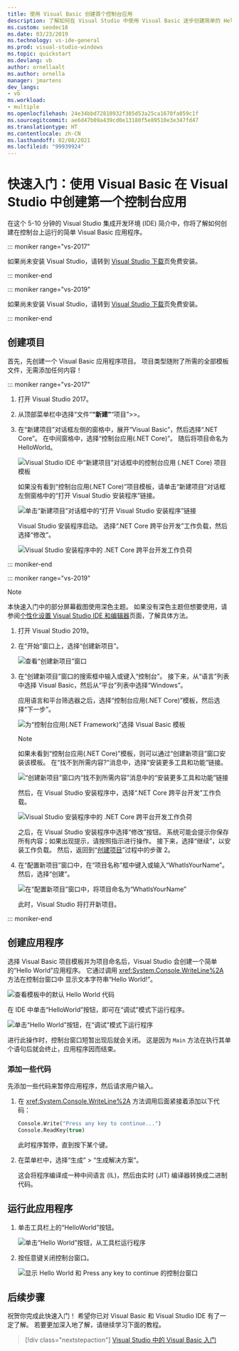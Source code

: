 ```yaml
---
title: 使用 Visual Basic 创建首个控制台应用
description: 了解如何在 Visual Studio 中使用 Visual Basic 逐步创建简单的 Hello World 控制台应用。
ms.custom: seodec18
ms.date: 03/23/2019
ms.technology: vs-ide-general
ms.prod: visual-studio-windows
ms.topic: quickstart
ms.devlang: vb
author: ornellaalt
ms.author: ornella
manager: jmartens
dev_langs:
- vb
ms.workload:
- multiple
ms.openlocfilehash: 24e34bbd72810932f385d53a25ca1670fa059c1f
ms.sourcegitcommit: ae6d47b09a439cd0e13180f5e89510e3e347fd47
ms.translationtype: HT
ms.contentlocale: zh-CN
ms.lasthandoff: 02/08/2021
ms.locfileid: "99939924"
---
```

# <a name="quickstart-create-your-first-console-app-in-visual-studio-with-visual-basic"></a>快速入门：使用 Visual Basic 在 Visual Studio 中创建第一个控制台应用

在这个 5-10 分钟的 Visual Studio 集成开发环境 (IDE) 简介中，你将了解如何创建在控制台上运行的简单 Visual Basic 应用程序。

::: moniker range="vs-2017"

如果尚未安装 Visual Studio，请转到 [Visual Studio 下载](https://visualstudio.microsoft.com/vs/older-downloads/?utm_medium=microsoft&utm_source=docs.microsoft.com&utm_campaign=vs+2017+download)页免费安装。

::: moniker-end

::: moniker range="vs-2019"

如果尚未安装 Visual Studio，请转到 [Visual Studio 下载](https://visualstudio.microsoft.com/downloads)页免费安装。

::: moniker-end

## <a name="create-a-project"></a>创建项目

首先，先创建一个 Visual Basic 应用程序项目。 项目类型随附了所需的全部模板文件，无需添加任何内容！

::: moniker range="vs-2017"

1. 打开 Visual Studio 2017。

2. 从顶部菜单栏中选择“文件”**“新建”**“项目”>>。

3. 在“新建项目”对话框左侧的窗格中，展开“Visual Basic”，然后选择“.NET Core”。 在中间窗格中，选择“控制台应用(.NET Core)”。 随后将项目命名为 HelloWorld。

   ![Visual Studio IDE 中“新建项目”对话框中的控制台应用 (.NET Core) 项目模板](../ide/media/new-project-vb-dotnetcore-helloworld-console-app.png)

     如果没有看到“控制台应用(.NET Core)”项目模板，请单击“新建项目”对话框左侧窗格中的“打开 Visual Studio 安装程序”链接。

   ![单击“新建项目”对话框中的“打开 Visual Studio 安装程序”链接](../ide/media/vb-open-visual-studio-installer-hello-world.png)

     Visual Studio 安装程序启动。 选择“.NET Core 跨平台开发”工作负载，然后选择“修改”。

     ![Visual Studio 安装程序中的 .NET Core 跨平台开发工作负荷](../ide/media/dot-net-core-xplat-dev-workload.png)

::: moniker-end

::: moniker range="vs-2019"

> [!NOTE]
> 本快速入门中的部分屏幕截图使用深色主题。 如果没有深色主题但想要使用，请参阅[个性化设置 Visual Studio IDE 和编辑器](quickstart-personalize-the-ide.md)页面，了解具体方法。

1. 打开 Visual Studio 2019。

1. 在“开始”窗口上，选择“创建新项目”。

   ![查看“创建新项目”窗口](../get-started/media/vs-2019/create-new-project-dark-theme.png)

1. 在“创建新项目”窗口的搜索框中输入或键入“控制台”。 接下来，从“语言”列表中选择 Visual Basic，然后从“平台”列表中选择“Windows”。 

   应用语言和平台筛选器之后，选择“控制台应用(.NET Core)”模板，然后选择“下一步”。

   ![为“控制台应用(.NET Framework)”选择 Visual Basic 模板](../get-started/visual-basic/media/vs-2019/vb-create-new-project-search-console-net-core-filtered.png)

   > [!NOTE]
   > 如果未看到“控制台应用(.NET Core)”模板，则可以通过“创建新项目”窗口安装该模板。 在“找不到所需内容?”消息中，选择“安装更多工具和功能”链接。
   >
   > ![“创建新项目”窗口内“找不到所需内容”消息中的“安装更多工具和功能”链接](../get-started/media/vs-2019/not-finding-what-looking-for.png) 
   > 
   > 然后，在 Visual Studio 安装程序中，选择“.NET Core 跨平台开发”工作负载。
   >
   > ![Visual Studio 安装程序中的 .NET Core 跨平台开发工作负荷](../get-started/media/dot-net-core-xplat-dev-workload.png)
   >
   > 之后，在 Visual Studio 安装程序中选择“修改”按钮。 系统可能会提示你保存所有内容；如果出现提示，请按照指示进行操作。 接下来，选择“继续”，以安装工作负载。 然后，返回到“[创建项目](#create-a-project)”过程中的步骤 2。

1. 在“配置新项目”窗口中，在“项目名称”框中键入或输入“WhatIsYourName”。 然后，选择“创建”。

   ![在“配置新项目”窗口中，将项目命名为“WhatIsYourName”](../get-started/visual-basic/media/vs-2019/vb-name-your-project-whatname.png)

   此时，Visual Studio 将打开新项目。

::: moniker-end

## <a name="create-the-application"></a>创建应用程序

选择 Visual Basic 项目模板并为项目命名后，Visual Studio 会创建一个简单的“Hello World”应用程序。 它通过调用 <xref:System.Console.WriteLine%2A> 方法在控制台窗口中 显示文本字符串“Hello World!”。

![查看模板中的默认 Hello World 代码](../ide/media/vb-console-helloworld-template.png)

在 IDE 中单击“HelloWorld”按钮，即可在“调试”模式下运行程序。

  ![单击“Hello World”按钮，在“调试”模式下运行程序](../ide/media/vb-console-hello-world-button.png)

进行此操作时，控制台窗口短暂出现后就会关闭。 这是因为 `Main` 方法在执行其单个语句后就会终止，应用程序因而结束。

### <a name="add-some-code"></a>添加一些代码

先添加一些代码来暂停应用程序，然后请求用户输入。

1. 在 <xref:System.Console.WriteLine%2A> 方法调用后面紧接着添加以下代码：

   ```vb
   Console.Write("Press any key to continue...")
   Console.ReadKey(true)
   ```

    此时程序暂停，直到按下某个键。

2. 在菜单栏中，选择“生成” > “生成解决方案”。

   这会将程序编译成一种中间语言 (IL)，然后由实时 (JIT) 编译器转换成二进制代码。

## <a name="run-the-application"></a>运行此应用程序

1. 单击工具栏上的“HelloWorld”按钮。

   ![单击“Hello World”按钮，从工具栏运行程序](../ide/media/vb-console-hello-world-button.png)

2. 按任意键关闭控制台窗口。

   ![显示 Hello World 和 Press any key to continue 的控制台窗口](../ide/media/vb-console-hello-world-press-any-key.png)

## <a name="next-steps"></a>后续步骤

祝贺你完成此快速入门！ 希望你已对 Visual Basic 和 Visual Studio IDE 有了一定了解。 若要更加深入地了解，请继续学习下面的教程。

> [!div class="nextstepaction"]
> [Visual Studio 中的 Visual Basic 入门](../get-started/visual-basic/tutorial-console.md)
